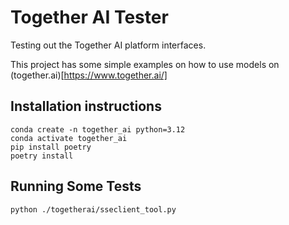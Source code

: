 # Together AI Tester

Testing out the Together AI platform interfaces.

This project has some simple examples on how to use models on (together.ai)[https://www.together.ai/]

## Installation instructions

```
conda create -n together_ai python=3.12
conda activate together_ai
pip install poetry
poetry install
```

## Running Some Tests

```
python ./togetherai/sseclient_tool.py
```